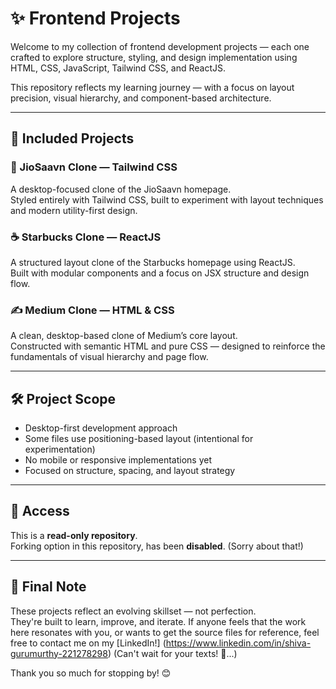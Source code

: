 # ✨ Frontend Projects

Welcome to my collection of frontend development projects — each one crafted to explore structure, styling, and design implementation using HTML, CSS, JavaScript, Tailwind CSS, and ReactJS.

This repository reflects my learning journey — with a focus on layout precision, visual hierarchy, and component-based architecture.

---

## 📁 Included Projects

### 🎵 JioSaavn Clone — Tailwind CSS  
A desktop-focused clone of the JioSaavn homepage.  
Styled entirely with Tailwind CSS, built to experiment with layout techniques and modern utility-first design.

### ☕ Starbucks Clone — ReactJS  
A structured layout clone of the Starbucks homepage using ReactJS.  
Built with modular components and a focus on JSX structure and design flow.

### ✍️ Medium Clone — HTML & CSS  
A clean, desktop-based clone of Medium’s core layout.  
Constructed with semantic HTML and pure CSS — designed to reinforce the fundamentals of visual hierarchy and page flow.

---

## 🛠 Project Scope

- Desktop-first development approach  
- Some files use positioning-based layout (intentional for experimentation)  
- No mobile or responsive implementations yet  
- Focused on structure, spacing, and layout strategy

---

## 📌 Access

This is a **read-only repository**.  
Forking option in this repository, has been **disabled**. (Sorry about that!)

---

## 💬 Final Note

These projects reflect an evolving skillset — not perfection.  
They're built to learn, improve, and iterate.
If anyone feels that the work here resonates with you, or wants to get the source files for reference, feel free to contact me on my [LinkedIn!] (https://www.linkedin.com/in/shiva-gurumurthy-221278298) (Can't wait for your texts! 💬...)

Thank you so much for stopping by! 😊
